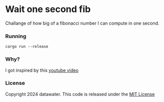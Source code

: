 # Wait one second fib
Challange of how big of a fibonacci number I can compute in one second.

### Running
```
cargo run --release
```

### Why?
I got inspired by this [youtube video](https://www.youtube.com/watch?v=KzT9I1d-LlQ)

### License
Copyright 2024 datawater. This code is released under the [MIT License](./LICENSE)